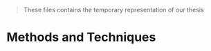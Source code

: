 >These files contains the temporary representation of our thesis

# Methods and Techniques

<!-- Vul hier aan -->